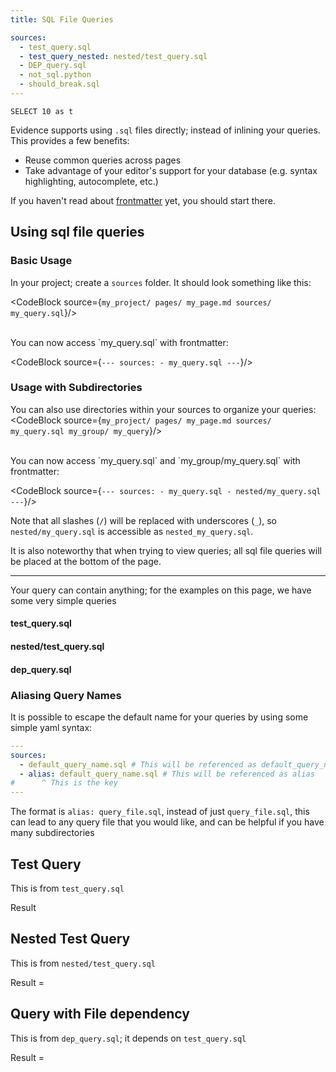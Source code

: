 ```yaml
---
title: SQL File Queries

sources:
  - test_query.sql
  - test_query_nested: nested/test_query.sql
  - DEP_query.sql
  - not_sql.python
  - should_break.sql
---
```


<script> import { base } from "$app/paths"; </script>

```query_on_the_page
SELECT 10 as t
```

Evidence supports using `.sql` files directly; instead of inlining your queries.
This provides a few benefits:

- Reuse common queries across pages
- Take advantage of your editor's support for your database (e.g. syntax highlighting, autocomplete, etc.)

<Alert status="warning">
If you haven't read about <a href="{base}/frontmatter" target="_blank">frontmatter</a> yet, you should start there.
</Alert>

## Using sql file queries

### Basic Usage

In your project; create a `sources` folder. It should look something like this:

<CodeBlock source={`my_project/
  pages/
    my_page.md
  sources/
    my_query.sql`}/>

<br/>
You can now access `my_query.sql` with frontmatter:

<CodeBlock source={`---
    sources:
        - my_query.sql
---`}/>

### Usage with Subdirectories

You can also use directories within your sources to organize your queries:
<CodeBlock source={`my_project/
  pages/
    my_page.md
  sources/
    my_query.sql
    my_group/
      my_query`}/>

<br/>
You can now access `my_query.sql` and `my_group/my_query.sql` with frontmatter:

<CodeBlock source={`---
    sources:
        - my_query.sql
        - nested/my_query.sql
---`}/>

Note that all slashes (`/`) will be replaced with underscores (`_`), so `nested/my_query.sql` is accessible as `nested_my_query.sql`.

It is also noteworthy that when trying to view queries; all sql file queries will be placed at the bottom of the page.

---

Your query can contain anything; for the examples on this page, we have some very simple queries

#### test_query.sql

<CodeBlock source="SELECT 1 as t;"/>

#### nested/test_query.sql

<CodeBlock source="SELECT 2 as t;"/>

#### dep_query.sql

<CodeBlock source="SELECT t * 2 as x FROM $&#123;test_query}"/>

### Aliasing Query Names

It is possible to escape the default name for your queries by using some simple yaml syntax:

```yaml
---
sources:
  - default_query_name.sql # This will be referenced as default_query_name
  - alias: default_query_name.sql # This will be referenced as alias
#      ^ This is the key
---
```

The format is `alias: query_file.sql`, instead of just `query_file.sql`, this can lead
to any query file that you would like, and can be helpful if you have many subdirectories

## Test Query

This is from `test_query.sql`

Result <Value data={test_query} value="t"/>

## Nested Test Query

This is from `nested/test_query.sql`

Result = <Value data={test_query_nested} value="t"/>

## Query with File dependency

This is from `dep_query.sql`; it depends on `test_query.sql`

Result = <Value data={dep_query} value="x"/>
